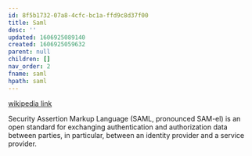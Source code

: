 ```yaml
---
id: 8f5b1732-07a8-4cfc-bc1a-ffd9c8d37f00
title: Saml
desc: ''
updated: 1606925089140
created: 1606925059632
parent: null
children: []
nav_order: 2
fname: saml
hpath: saml
---
```

[wikipedia link](https://en.wikipedia.org/wiki/Security_Assertion_Markup_Language)

Security Assertion Markup Language (SAML, pronounced SAM-el) is an open standard for exchanging authentication and authorization data between parties, in particular, between an identity provider and a service provider.

